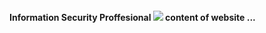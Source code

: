 <html>
 <head>
  <title>The Blcack Uniorn</title>
 </head>
  <h4> Information Security Proffesional </h?>
  <img src="uni.png">	
 <body>
  content of website ...
 </body>
</html>
